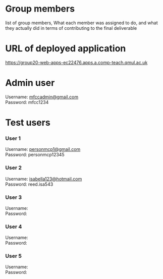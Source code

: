 # Group members
list of group members, 
What each member was assigned to do, and what they actually did in terms of contributing to the final deliverable

# URL of deployed application 
https://group20-web-apps-ec22476.apps.a.comp-teach.qmul.ac.uk

# Admin user
Username: mfccadmin@gmail.com <br>
Password: mfcc1234

# Test users
### User 1
Username: personmcp1@gmail.com <br>
Password: personmcp12345

### User 2
Username: isabella123@hotmail.com <br>
Password: reed.isa543

### User 3
Username: <br>
Password: 

### User 4
Username: <br>
Password: 

### User 5
Username: <br>
Password: 
